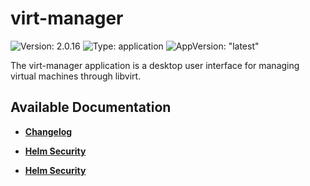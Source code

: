 # virt-manager

![Version: 2.0.16](https://img.shields.io/badge/Version-2.0.16-informational?style=flat-square) ![Type: application](https://img.shields.io/badge/Type-application-informational?style=flat-square) ![AppVersion: "latest"](https://img.shields.io/badge/AppVersion-"latest"-informational?style=flat-square)

The virt-manager application is a desktop user interface for managing virtual machines through libvirt.

## Available Documentation

- [**Changelog**](CHANGELOG)

- [**Helm Security**](container-security)

- [**Helm Security**](helm-security)

